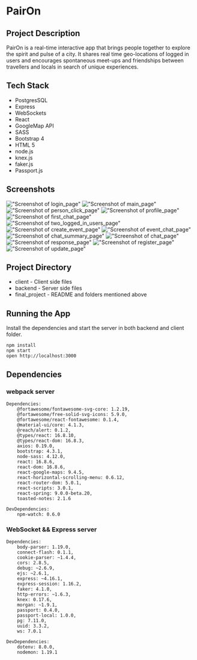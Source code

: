 # PairOn

## Project Description

PairOn is a real-time interactive app that brings people together to explore the spirit and pulse of a city. It shares real time geo-locations of logged in users and encourages spontaneous meet-ups and friendships between travellers and locals in search of unique experiences.

## Tech Stack

- PostgresSQL
- Express
- WebSockets
- React
- GoogleMap API
- SASS
- Bootstrap 4
- HTML 5
- node.js
- knex.js
- faker.js
- Passport.js

## Screenshots

!["Screenshot of login_page"](docs/login.png)
!["Screenshot of main_page"](docs/main_page.png)
!["Screenshot of person_click_page"](docs/person_click.png)
!["Screenshot of profile_page"](docs/profile.png)
!["Screenshot of first_chat_page"](docs/first_chat.png)
!["Screenshot of two_logged_in_users_page"](docs/two_logged_in_users.png)
!["Screenshot of create_event_page"](docs/create_event.png)
!["Screenshot of event_chat_page"](docs/event_chat.png)
!["Screenshot of chat_summary_page"](docs/chat_summary.png)
!["Screenshot of chat_page"](docs/chat_page.png)
!["Screenshot of response_page"](docs/response.png)
!["Screenshot of register_page"](docs/register.png)
!["Screenshot of update_page"](docs/update.png)

## Project Directory

- client - Client side files
- backend - Server side files
- final_project - README and folders mentioned above

## Running the App


Install the dependencies and start the server in both backend and client folder.

```
npm install
npm start
open http://localhost:3000

```

## Dependencies


### webpack server

    Dependencies:
        @fortawesome/fontawesome-svg-core: 1.2.19,
        @fortawesome/free-solid-svg-icons: 5.9.0,
        @fortawesome/react-fontawesome: 0.1.4,
        @material-ui/core: 4.1.3,
        @reach/alert: 0.1.2,
        @types/react: 16.8.10,
        @types/react-dom: 16.8.3,
        axios: 0.19.0,
        bootstrap: 4.3.1,
        node-sass: 4.12.0,
        react: 16.8.6,
        react-dom: 16.8.6,
        react-google-maps: 9.4.5,
        react-horizontal-scrolling-menu: 0.6.12,
        react-router-dom: 5.0.1,
        react-scripts: 3.0.1,
        react-spring: 9.0.0-beta.20,
        toasted-notes: 2.1.6

    DevDependencies:
        npm-watch: 0.6.0

### WebSocket && Express server

    Dependencies: 
        body-parser: 1.19.0,
        connect-flash: 0.1.1,
        cookie-parser: ~1.4.4,
        cors: 2.8.5,
        debug: ~2.6.9,
        ejs: ~2.6.1,
        express: ~4.16.1,
        express-session: 1.16.2,
        faker: 4.1.0,
        http-errors: ~1.6.3,
        knex: 0.17.6,
        morgan: ~1.9.1,
        passport: 0.4.0,
        passport-local: 1.0.0,
        pg: 7.11.0,
        uuid: 3.3.2,
        ws: 7.0.1

    DevDependencies:
        dotenv: 8.0.0,
        nodemon: 1.19.1